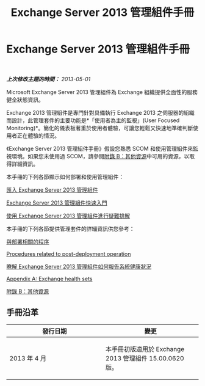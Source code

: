 ﻿---
title: Exchange Server 2013 管理組件手冊
TOCTitle: '@NoTitle'
ms:assetid: 5e3d40c1-9230-467e-be80-633407078468
ms:mtpsurl: https://technet.microsoft.com/zh-tw/library/Ee758046(v=EXCHG.150)
ms:contentKeyID: 53276425
ms.date: 08/29/2014
mtps_version: v=EXCHG.150
ms.translationtype: HT
---

# Exchange Server 2013 管理組件手冊

 

_**上次修改主題的時間：**  2013-05-01_

Microsoft Exchange Server 2013 管理組件為 Exchange 組織提供全面性的服務健全狀態資訊。

Exchange 2013 管理組件是專門針對具備執行 Exchange 2013 之伺服器的組織而設計，此管理套件的主要功能是*「使用者為主的監視」(User Focused Monitoring)*。簡化的儀表板著重於使用者體驗，可讓您輕鬆又快速地準確判斷使用者正在體驗的情況。

《Exchange Server 2013 管理組件手冊》假設您熟悉 SCOM 和使用管理組件來監視環境。如果您未使用過 SCOM，請參閱[附錄 B：其他資源](appendix-b-additional-resources.md)中可用的資源，以取得詳細資訊。

本手冊的下列各節顯示如何部署和使用管理組件：

[匯入 Exchange Server 2013 管理組件](import-the-exchange-server-2013-management-pack.md)

[Exchange Server 2013 管理組件快速入門](getting-started-with-exchange-server-2013-management-pack.md)

[使用 Exchange Server 2013 管理組件進行疑難排解](using-the-exchange-server-2013-management-pack-for-troubleshooting.md)

本手冊的下列各節提供管理套件的詳細資訊供您參考：

[與部署相關的程序](procedures-related-to-deployment.md)

[Procedures related to post-deployment operation](procedures-related-to-post-deployment-operation.md)

[瞭解 Exchange Server 2013 管理組件如何報告系統健康狀況](understanding-how-exchange-server-2013-management-pack-reports-system-health.md)

[Appendix A: Exchange health sets](appendix-a-exchange-health-sets.md)

[附錄 B：其他資源](appendix-b-additional-resources.md)

## 手冊沿革


<table>
<colgroup>
<col style="width: 50%" />
<col style="width: 50%" />
</colgroup>
<thead>
<tr class="header">
<th>發行日期</th>
<th>變更</th>
</tr>
</thead>
<tbody>
<tr class="odd">
<td><p>2013 年 4 月</p></td>
<td><p>本手冊初版適用於 Exchange 2013 管理組件 15.00.0620 版。</p></td>
</tr>
</tbody>
</table>

